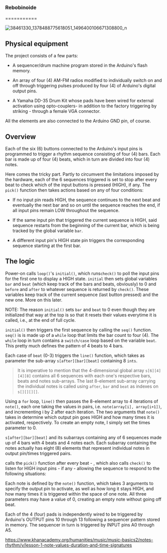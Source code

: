 ### Rebobinoide 
===========

![38461330_1378488775618051_1496400106671308800_n](https://user-images.githubusercontent.com/55008098/64902170-50f14a00-d657-11e9-9160-7df829bea61e.jpg)

## Physical equipment
The project consists of a few parts:

* A sequencer/drum machine program stored in the Arduino's flash memory.

* An array of four (4) AM-FM radios modified to individually switch on and off through triggering pulses produced by four (4) of Arduino's digital output pins.

* A Yamaha DD-35 Drum Kit whose pads have been wired for external activation using opto-couplers- in addition to the factory triggering by striking - through a female VGA connector.

All the elements are also connected to the Arduino GND pin, of course.

## Overview


Each of the six (6) buttons connected to the Arduino's input pins is programmed to trigger a rhythm sequence consisting of four (4) bars. Each bar is made up of four (4) beats, which in turn are divided into four (4) notes. 


Here comes the tricky part. Partly to circumvent the limitations imposed by the hardware, each of the 6 sequences triggered is set to stop after every beat to check which of the input buttons is pressed (HIGH), if any. The `pick()` function then takes actions based on any of four conditions:


* If no input pin reads HIGH, the sequence continues to the next beat and eventually the next bar and so on until the sequence reaches the end, if all input pins remain LOW throughout the sequence.


* If the same input pin that triggered the current sequence is HIGH, said sequence restarts from the beginning of the current bar, which is being tracked by the global variable `bar`.


* A different input pin's HIGH state pin triggers the corresponding sequence starting at the first bar.

## The logic


Power-on calls `loop()`'s `initial()`, which runs`check()` to poll the input pins for the first one to display a HIGH state. `initial` then sets global variables `bar` and `beat` (which keep track of the bars and beats, obviously) to 0 and `before` and `after` to whatever sequence is returned by `check()`. These variables keep track of the current sequence (last button pressed) and the new one. More on this later.


NOTE: The reason `initial()` sets `bar` and `beat` to 0 even though they are initialized that way at the top is so that it resets their values everytime it is called, i.e., at the end of full cycle.


`initial()` then triggers the first sequence by calling the `seq()` function. `seq()` is is made up of a `while` loop that limits the bar count to four (4). The `while` loop in turn contains a `switch/case` loop based on the variable `beat`. This pretty much defines the pattern of 4 beats to 4 bars.


Each case of `beat` (0-3) triggers the `line()` function, which takes as parameter the sub-array `s[after][bar][beat]` containing 8 `ints`. 


> It is imperative to mention that the 4-dimensional global array `s[6][4][4][8]` contains all 6 sequences with each one's respective bars, beats and notes sub-arrays. The last 8-element sub-array carrying the individual notes is called using `after`, `bar` and `beat` as indexes on `s[][][][]`.


Using a `for` loop, `line()` then passes the 8-element array to 4 iterations of `note()`, each one taking the values in pairs, i.e. `note(array[i], array[i+1])`, and incrementing i by 2 after each iteration. The two arguments that `note()` takes in determine which output pin goes HIGH and how many times it is activated, respectively. To create an empty note, I simply set the times parameter to 0.



`s[after][bar][beat]` and its subarrays containing any of 6 sequences made up of 4 bars with 4 beats and 4 notes each. Each subarray containing the notes actually has eight (8) elements that represent individual notes in output pin/times triggered pairs. 






calls the `pick()` function after every beat - , which also calls `check()` to listen for HIGH input pins - if any - allowing the sequence to respond to the following situations:



Each note is defined by the `note()` function, which takes 3 arguments to specify the output pin to activate, as well as how long it stays HIGH, and how many times it is triggered within the space of one note. All three parameters may have a value of 0, creating an empty note without going off beat.




Each of the 4 (four) pads is independently wired to be triggered by Arduino's OUTPUT pins 10 through 13 following a sequencer pattern stored in memory. The sequencer in turn is triggered by INPUT pins A0 through A5.



https://www.khanacademy.org/humanities/music/music-basics2/notes-rhythm/v/lesson-1-note-values-duration-and-time-signatures



